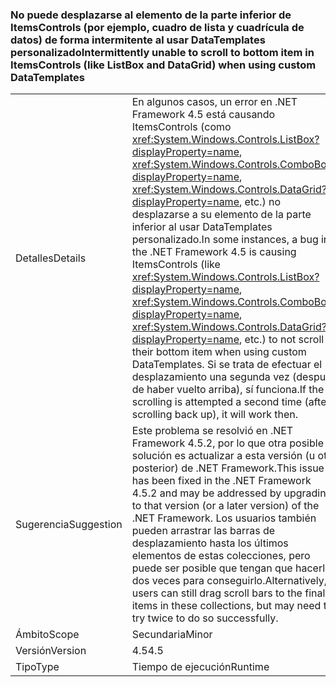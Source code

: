 ### <a name="intermittently-unable-to-scroll-to-bottom-item-in-itemscontrols-like-listbox-and-datagrid-when-using-custom-datatemplates"></a><span data-ttu-id="6f9a4-101">No puede desplazarse al elemento de la parte inferior de ItemsControls (por ejemplo, cuadro de lista y cuadrícula de datos) de forma intermitente al usar DataTemplates personalizado</span><span class="sxs-lookup"><span data-stu-id="6f9a4-101">Intermittently unable to scroll to bottom item in ItemsControls (like ListBox and DataGrid) when using custom DataTemplates</span></span>

|   |   |
|---|---|
|<span data-ttu-id="6f9a4-102">Detalles</span><span class="sxs-lookup"><span data-stu-id="6f9a4-102">Details</span></span>|<span data-ttu-id="6f9a4-103">En algunos casos, un error en .NET Framework 4.5 está causando ItemsControls (como <xref:System.Windows.Controls.ListBox?displayProperty=name>, <xref:System.Windows.Controls.ComboBox?displayProperty=name>, <xref:System.Windows.Controls.DataGrid?displayProperty=name>, etc.) no desplazarse a su elemento de la parte inferior al usar DataTemplates personalizado.</span><span class="sxs-lookup"><span data-stu-id="6f9a4-103">In some instances, a bug in the .NET Framework 4.5 is causing ItemsControls (like <xref:System.Windows.Controls.ListBox?displayProperty=name>, <xref:System.Windows.Controls.ComboBox?displayProperty=name>, <xref:System.Windows.Controls.DataGrid?displayProperty=name>, etc.) to not scroll to their bottom item when using custom DataTemplates.</span></span> <span data-ttu-id="6f9a4-104">Si se trata de efectuar el desplazamiento una segunda vez (después de haber vuelto arriba), sí funciona.</span><span class="sxs-lookup"><span data-stu-id="6f9a4-104">If the scrolling is attempted a second time (after scrolling back up), it will work then.</span></span>|
|<span data-ttu-id="6f9a4-105">Sugerencia</span><span class="sxs-lookup"><span data-stu-id="6f9a4-105">Suggestion</span></span>|<span data-ttu-id="6f9a4-106">Este problema se resolvió en .NET Framework 4.5.2, por lo que otra posible solución es actualizar a esta versión (u otra posterior) de .NET Framework.</span><span class="sxs-lookup"><span data-stu-id="6f9a4-106">This issue has been fixed in the .NET Framework 4.5.2 and may be addressed by upgrading to that version (or a later version) of the .NET Framework.</span></span> <span data-ttu-id="6f9a4-107">Los usuarios también pueden arrastrar las barras de desplazamiento hasta los últimos elementos de estas colecciones, pero puede ser posible que tengan que hacerlo dos veces para conseguirlo.</span><span class="sxs-lookup"><span data-stu-id="6f9a4-107">Alternatively, users can still drag scroll bars to the final items in these collections, but may need to try twice to do so successfully.</span></span>|
|<span data-ttu-id="6f9a4-108">Ámbito</span><span class="sxs-lookup"><span data-stu-id="6f9a4-108">Scope</span></span>|<span data-ttu-id="6f9a4-109">Secundaria</span><span class="sxs-lookup"><span data-stu-id="6f9a4-109">Minor</span></span>|
|<span data-ttu-id="6f9a4-110">Versión</span><span class="sxs-lookup"><span data-stu-id="6f9a4-110">Version</span></span>|<span data-ttu-id="6f9a4-111">4.5</span><span class="sxs-lookup"><span data-stu-id="6f9a4-111">4.5</span></span>|
|<span data-ttu-id="6f9a4-112">Tipo</span><span class="sxs-lookup"><span data-stu-id="6f9a4-112">Type</span></span>|<span data-ttu-id="6f9a4-113">Tiempo de ejecución</span><span class="sxs-lookup"><span data-stu-id="6f9a4-113">Runtime</span></span>|

